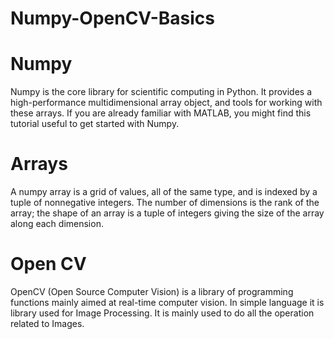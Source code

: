 # Numpy-OpenCV-Basics

# Numpy
Numpy is the core library for scientific computing in Python. It provides a high-performance multidimensional array object, and tools for working with these arrays. If you are already familiar with MATLAB, you might find this tutorial useful to get started with Numpy.


# Arrays
A numpy array is a grid of values, all of the same type, and is indexed by a tuple of nonnegative integers. The number of dimensions is the rank of the array; the shape of an array is a tuple of integers giving the size of the array along each dimension.

# Open CV
OpenCV (Open Source Computer Vision) is a library of programming functions mainly aimed at real-time computer vision. In simple language it is library used for Image Processing. It is mainly used to do all the operation related to Images.
